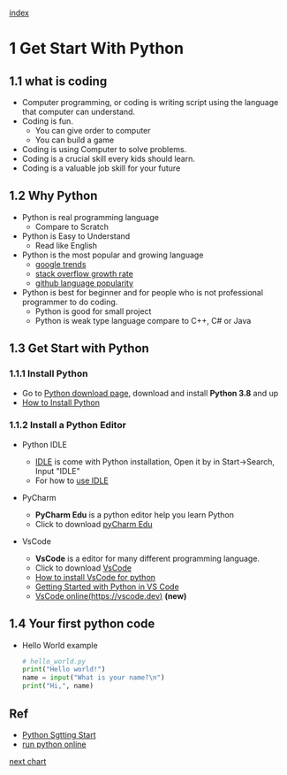 [index](../index.md)
# 1 Get Start With Python

## 1.1 what is coding

- Computer programming, or coding is writing script using the language that computer can understand. 
- Coding is fun.
  - You can give order to computer
  - You can build a game
- Coding is using Computer to solve problems.
- Coding is a crucial skill every kids should learn.
- Coding is a valuable job skill for your future

## 1.2 Why Python

- Python is real programming language
  - Compare to Scratch
- Python is Easy to Understand
  - Read like English
- Python is the most popular and growing language
  - [google trends](https://trends.google.com/trends/explore?q=python,Java,c%23,%2Fm%2F02p97,%2Fm%2F0jgqg&hl=en-US)
  - [stack overflow growth rate](https://149351115.v2.pressablecdn.com/wp-content/uploads/2017/09/growth_major_languages-1-1024x878.png)
  - [github language popularity](https://www.benfrederickson.com/images/github/language-popularity/major.svg)
- Python is best for beginner and for people who is not professional programmer to do coding.
  - Python is good for small project
  - Python is weak type language compare to C++, C# or Java

## 1.3 Get Start with Python

### 1.1.1 Install Python

- Go to <a target="_blank" href="https://www.python.org/downloads/">Python download page</a>, download and install **Python 3.8** and up
- <a href="https://onedrive.live.com/?authkey=%21ABw%2DLzmG9zyRWFA&cid=61E2F373B0D0BEF9&id=61E2F373B0D0BEF9%2150723&parId=61E2F373B0D0BEF9%2150531&o=OneUp" target="_blank">How to Install Python</a>

### 1.1.2 Install a Python Editor

- Python IDLE

  - [IDLE](https://en.wikipedia.org/wiki/IDLE) is come with Python installation, Open it by in Start->Search, Input "IDLE"
  - For how to [use IDLE](https://realpython.com/python-idle/)

- PyCharm
  - **PyCharm Edu** is a python editor help you learn Python
  - Click to download [pyCharm Edu](https://www.jetbrains.com/edu-products/download)

- VsCode
  - **VsCode** is a editor for many different programming language.
  - Click to download [VsCode](https://code.visualstudio.com/)
  - [How to install VsCode for python](./1.1_Install_Python_And_VSCode.pdf)
  - [Getting Started with Python in VS Code](https://code.visualstudio.com/docs/python/python-tutorial)
  - [VsCode online(https://vscode.dev)](https://vscode.dev/) **(new)**

## 1.4 Your first python code

- Hello World example
  
  ```python
  # hello_world.py
  print("Hello world!")
  name = input("What is your name?\n")
  print("Hi,", name)
  ```

## Ref

- [Python Sgtting Start](https://www.python.org/about/gettingstarted/)
- [run python online](https://repl.it/languages/python3)

[next chart](02.1_DrawingWithPythonTurtle.md)
  